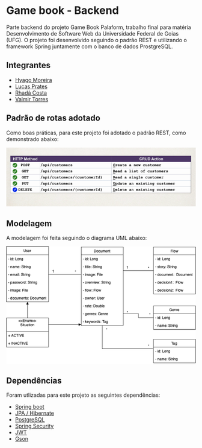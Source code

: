 # Game book - Backend

Parte backend do projeto Game Book Palaform, trabalho final para matéria Desenvolvimento de Software Web da Universidade Federal de Goias (UFG). O projeto foi desenvolvido seguindo o padrão REST e utilizando o framework Spring juntamente com o
banco de dados ProstgreSQL.

## Integrantes

- [Hyago Moreira](https://github.com/HyagoHenrique)
- [Lucas Prates](https://github.com/pratess)
- [Rhadá Costa](https://github.com/rcosta87)
- [Valmir Torres](https://github.com/valmirt)

## Padrão de rotas adotado

Como boas práticas, para este projeto foi adotado o padrão REST, como demonstrado abaixo:

![REST](/image/padrao_rest.png)

## Modelagem

A modelagem foi feita seguindo o diagrama UML abaixo:

![UML](/image/diagrama_game_book.png)

## Dependências

Foram utlizadas para este projeto as seguintes dependências:

- [Spring boot](https://spring.io/projects/spring-boot)
- [JPA / Hibernate](https://hibernate.org/orm/)
- [PostgreSQL](https://www.postgresql.org/)
- [Spring Security](https://spring.io/projects/spring-security)
- [JWT](https://jwt.io/introduction/)
- [Gson](https://github.com/google/gson)
